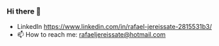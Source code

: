 ### Hi there 👋

- LinkedIn https://www.linkedin.com/in/rafael-jereissate-2815531b3/
- 📫 How to reach me: rafaeljereissate@hotmail.com
<!--
**jereissate/jereissate** is a ✨ _special_ ✨ repository because its `README.md` (this file) appears on your GitHub profile.

Here are some ideas to get you started:

- 🔭 I’m currently working on ...
- 🌱 I’m currently learning ...
- 👯 I’m looking to collaborate on ...
- 🤔 I’m looking for help with ...
- 💬 Ask me about ...
- 📫 How to reach me: ...
- 😄 Pronouns: ...
- ⚡ Fun fact: ...
-->
